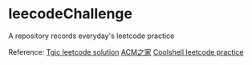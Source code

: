 # leecodeChallenge
A repository records everyday's leetcode practice



Reference:
[Tgic leetcode solution](http://leetcode.tgic.me)
[ACM之家](http://www.acmerblog.com/data-structure-algorithm-6107.html)
[Coolshell leetcode practice](http://coolshell.cn/articles/12052.html)